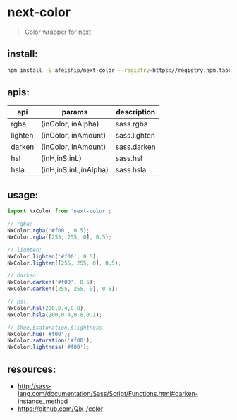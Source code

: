 # next-color
> Color wrapper for next

## install:
```bash
npm install -S afeiship/next-color --registry=https://registry.npm.taobao.org
```

## apis:
| api     | params                | description  |
| ------- | --------------------- | ------------ |
| rgba    | (inColor, inAlpha)    | sass.rgba    |
| lighten | (inColor, inAmount)   | sass.lighten |
| darken  | (inColor, inAmount)   | sass.darken  |
| hsl     | (inH,inS,inL)         | sass.hsl     |
| hsla    | (inH,inS,inL,inAlpha) | sass.hsla    |

## usage:
```js
import NxColor from 'next-color';

// rgba:
NxColor.rgba('#f00', 0.5);
NxColor.rgba([255, 255, 0], 0.5);

// lighten:
NxColor.lighten('#f00', 0.5);
NxColor.lighten([255, 255, 0], 0.5);

// darken:
NxColor.darken('#f00', 0.5);
NxColor.darken([255, 255, 0], 0.5);

// hsl:
NxColor.hsl(200,0.4,0.8);
NxColor.hsla(200,0.4,0.8,0.1);

// $hue,$saturation,$lightness
NxColor.hue('#f00');
NxColor.saturation('#f00');
NxColor.lightness('#f00');
```

## resources:
- http://sass-lang.com/documentation/Sass/Script/Functions.html#darken-instance_method
- https://github.com/Qix-/color
